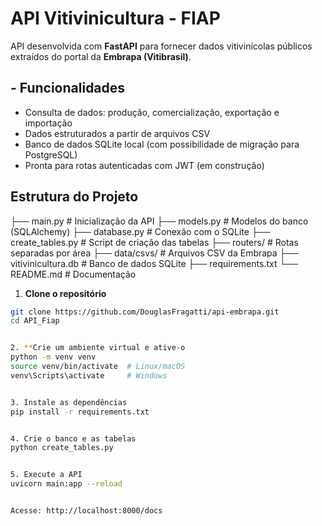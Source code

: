 # API Vitivinicultura - FIAP

API desenvolvida com **FastAPI** para fornecer dados vitivinícolas públicos extraídos do portal da **Embrapa (Vitibrasil)**.

## - Funcionalidades

- Consulta de dados: produção, comercialização, exportação e importação
- Dados estruturados a partir de arquivos CSV
- Banco de dados SQLite local (com possibilidade de migração para PostgreSQL)
- Pronta para rotas autenticadas com JWT (em construção)

## Estrutura do Projeto
├── main.py # Inicialização da API
├── models.py # Modelos do banco (SQLAlchemy)
├── database.py # Conexão com o SQLite
├── create_tables.py # Script de criação das tabelas
├── routers/ # Rotas separadas por área
├── data/csvs/ # Arquivos CSV da Embrapa
├── vitivinicultura.db # Banco de dados SQLite
├── requirements.txt
└── README.md # Documentação

1. **Clone o repositório**

```bash
git clone https://github.com/DouglasFragatti/api-embrapa.git
cd API_Fiap


2. **Crie um ambiente virtual e ative-o
python -m venv venv
source venv/bin/activate  # Linux/macOS
venv\Scripts\activate     # Windows


3. Instale as dependências
pip install -r requirements.txt


4. Crie o banco e as tabelas
python create_tables.py


5. Execute a API
uvicorn main:app --reload


Acesse: http://localhost:8000/docs